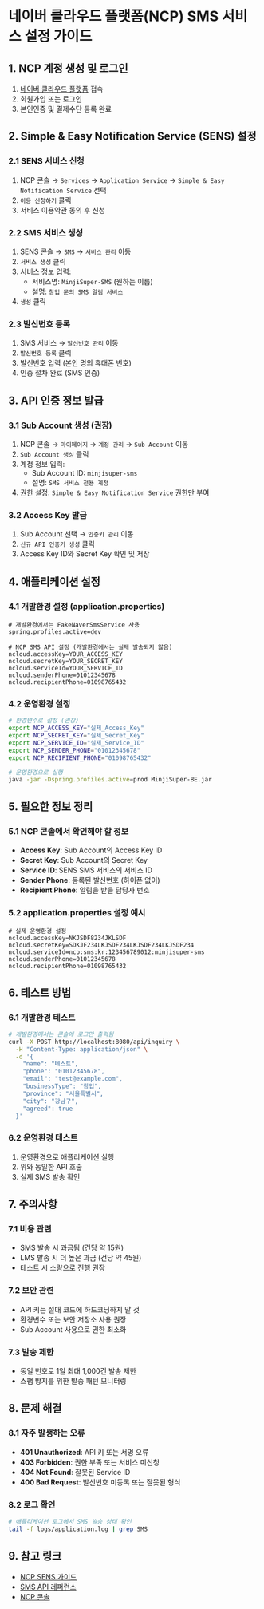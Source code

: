 # 네이버 클라우드 플랫폼(NCP) SMS 서비스 설정 가이드

## 1. NCP 계정 생성 및 로그인
1. [네이버 클라우드 플랫폼](https://www.ncloud.com/) 접속
2. 회원가입 또는 로그인
3. 본인인증 및 결제수단 등록 완료

## 2. Simple & Easy Notification Service (SENS) 설정

### 2.1 SENS 서비스 신청
1. NCP 콘솔 → `Services` → `Application Service` → `Simple & Easy Notification Service` 선택
2. `이용 신청하기` 클릭
3. 서비스 이용약관 동의 후 신청

### 2.2 SMS 서비스 생성
1. SENS 콘솔 → `SMS` → `서비스 관리` 이동
2. `서비스 생성` 클릭
3. 서비스 정보 입력:
   - 서비스명: `MinjiSuper-SMS` (원하는 이름)
   - 설명: `창업 문의 SMS 알림 서비스`
4. `생성` 클릭

### 2.3 발신번호 등록
1. SMS 서비스 → `발신번호 관리` 이동
2. `발신번호 등록` 클릭
3. 발신번호 입력 (본인 명의 휴대폰 번호)
4. 인증 절차 완료 (SMS 인증)

## 3. API 인증 정보 발급

### 3.1 Sub Account 생성 (권장)
1. NCP 콘솔 → `마이페이지` → `계정 관리` → `Sub Account` 이동
2. `Sub Account 생성` 클릭
3. 계정 정보 입력:
   - Sub Account ID: `minjisuper-sms`
   - 설명: `SMS 서비스 전용 계정`
4. 권한 설정: `Simple & Easy Notification Service` 권한만 부여

### 3.2 Access Key 발급
1. Sub Account 선택 → `인증키 관리` 이동
2. `신규 API 인증키 생성` 클릭
3. Access Key ID와 Secret Key 확인 및 저장

## 4. 애플리케이션 설정

### 4.1 개발환경 설정 (application.properties)
```properties
# 개발환경에서는 FakeNaverSmsService 사용
spring.profiles.active=dev

# NCP SMS API 설정 (개발환경에서는 실제 발송되지 않음)
ncloud.accessKey=YOUR_ACCESS_KEY
ncloud.secretKey=YOUR_SECRET_KEY
ncloud.serviceId=YOUR_SERVICE_ID
ncloud.senderPhone=01012345678
ncloud.recipientPhone=01098765432
```

### 4.2 운영환경 설정
```bash
# 환경변수로 설정 (권장)
export NCP_ACCESS_KEY="실제_Access_Key"
export NCP_SECRET_KEY="실제_Secret_Key"
export NCP_SERVICE_ID="실제_Service_ID"
export NCP_SENDER_PHONE="01012345678"
export NCP_RECIPIENT_PHONE="01098765432"

# 운영환경으로 실행
java -jar -Dspring.profiles.active=prod MinjiSuper-BE.jar
```

## 5. 필요한 정보 정리

### 5.1 NCP 콘솔에서 확인해야 할 정보
- **Access Key**: Sub Account의 Access Key ID
- **Secret Key**: Sub Account의 Secret Key
- **Service ID**: SENS SMS 서비스의 서비스 ID
- **Sender Phone**: 등록된 발신번호 (하이픈 없이)
- **Recipient Phone**: 알림을 받을 담당자 번호

### 5.2 application.properties 설정 예시
```properties
# 실제 운영환경 설정
ncloud.accessKey=NKJSDF8234JKLSDF
ncloud.secretKey=SDKJF234LKJSDF234LKJSDF234LKJSDF234
ncloud.serviceId=ncp:sms:kr:123456789012:minjisuper-sms
ncloud.senderPhone=01012345678
ncloud.recipientPhone=01098765432
```

## 6. 테스트 방법

### 6.1 개발환경 테스트
```bash
# 개발환경에서는 콘솔에 로그만 출력됨
curl -X POST http://localhost:8080/api/inquiry \
  -H "Content-Type: application/json" \
  -d '{
    "name": "테스트",
    "phone": "01012345678",
    "email": "test@example.com",
    "businessType": "창업",
    "province": "서울특별시",
    "city": "강남구",
    "agreed": true
  }'
```

### 6.2 운영환경 테스트
1. 운영환경으로 애플리케이션 실행
2. 위와 동일한 API 호출
3. 실제 SMS 발송 확인

## 7. 주의사항

### 7.1 비용 관련
- SMS 발송 시 과금됨 (건당 약 15원)
- LMS 발송 시 더 높은 과금 (건당 약 45원)
- 테스트 시 소량으로 진행 권장

### 7.2 보안 관련
- API 키는 절대 코드에 하드코딩하지 말 것
- 환경변수 또는 보안 저장소 사용 권장
- Sub Account 사용으로 권한 최소화

### 7.3 발송 제한
- 동일 번호로 1일 최대 1,000건 발송 제한
- 스팸 방지를 위한 발송 패턴 모니터링

## 8. 문제 해결

### 8.1 자주 발생하는 오류
- **401 Unauthorized**: API 키 또는 서명 오류
- **403 Forbidden**: 권한 부족 또는 서비스 미신청
- **404 Not Found**: 잘못된 Service ID
- **400 Bad Request**: 발신번호 미등록 또는 잘못된 형식

### 8.2 로그 확인
```bash
# 애플리케이션 로그에서 SMS 발송 상태 확인
tail -f logs/application.log | grep SMS
```

## 9. 참고 링크
- [NCP SENS 가이드](https://guide.ncloud-docs.com/docs/sens-overview)
- [SMS API 레퍼런스](https://api.ncloud-docs.com/docs/ai-application-service-sens-smsv2)
- [NCP 콘솔](https://console.ncloud.com/)
